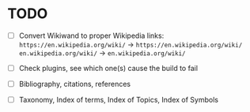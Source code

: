 # TODO


* [ ] Convert Wikiwand to proper Wikipedia links:
    `https://en.wikipedia.org/wiki/` -> `https://en.wikipedia.org/wiki/`
            `en.wikipedia.org/wiki/` ->         `en.wikipedia.org/wiki/`
* [ ] Check plugins, see which one(s) cause the build to fail
* [ ] Bibliography, citations, references
* [ ] Taxonomy, Index of terms, Index of Topics, Index of Symbols


